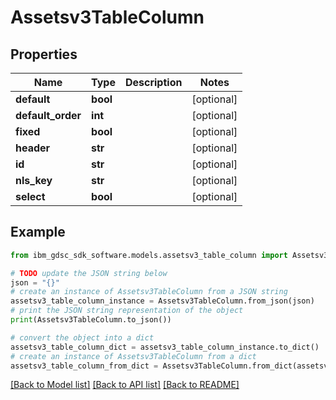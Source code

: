 # Assetsv3TableColumn


## Properties

Name | Type | Description | Notes
------------ | ------------- | ------------- | -------------
**default** | **bool** |  | [optional] 
**default_order** | **int** |  | [optional] 
**fixed** | **bool** |  | [optional] 
**header** | **str** |  | [optional] 
**id** | **str** |  | [optional] 
**nls_key** | **str** |  | [optional] 
**select** | **bool** |  | [optional] 

## Example

```python
from ibm_gdsc_sdk_software.models.assetsv3_table_column import Assetsv3TableColumn

# TODO update the JSON string below
json = "{}"
# create an instance of Assetsv3TableColumn from a JSON string
assetsv3_table_column_instance = Assetsv3TableColumn.from_json(json)
# print the JSON string representation of the object
print(Assetsv3TableColumn.to_json())

# convert the object into a dict
assetsv3_table_column_dict = assetsv3_table_column_instance.to_dict()
# create an instance of Assetsv3TableColumn from a dict
assetsv3_table_column_from_dict = Assetsv3TableColumn.from_dict(assetsv3_table_column_dict)
```
[[Back to Model list]](../README.md#documentation-for-models) [[Back to API list]](../README.md#documentation-for-api-endpoints) [[Back to README]](../README.md)


